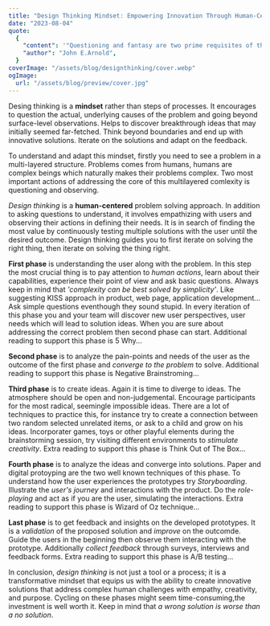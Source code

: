```yaml
---
title: "Design Thinking Mindset: Empowering Innovation Through Human-Centered Problem-Solving"
date: "2023-08-04"
quote:
  {
    "content": '"Questioning and fantasy are two prime requisites of the creative personality."',
    "author": "John E.Arnold",
  }
coverImage: "/assets/blog/designthinking/cover.webp"
ogImage:
  url: "/assets/blog/preview/cover.jpg"
---
```


Desing thinking is a **mindset** rather than steps of processes. It encourages to question the actual, underlying causes of the problem and going beyond surface-level observations. Helps to discover breakthrough ideas that may initially seemed far-fetched. Think beyond boundaries and end up with innovative solutions. Iterate on the solutions and adapt on the feedback.

To understand and adapt this mindset, firstly you need to see a problem in a multi-layered structure. Problems comes from humans, humans are complex beings which naturally makes their problems complex. Two most important actions of addressing the core of this multilayered comlexity is questioning and observing.

_Design thinking_ is a **human-centered** problem solving approach. In addition to asking questions to understand, it involves empathizing with users and observing their actions in defining their needs. It is in search of finding the most value by continuously testing multiple solutions with the user until the desired outcome. Design thinking guides you to first iterate on solving the right thing, then iterate on solving the thing right.

**First phase** is understanding the user along with the problem. In this step the most crucial thing is to pay attention to _human actions_, learn about their capabilities, experience their point of view and ask basic questions. Always keep in mind that _'complexity can be best solved by simplicity'_. Like suggesting KISS approach in product, web page, application development... Ask simple questions eventhough they sound stupid. In every iteration of this phase you and your team will discover new user perspectives, user needs which will lead to solution ideas. When you are sure about addressing the correct problem then second phase can start. Additional reading to support this phase is 5 Why...

**Second phase** is to analyze the pain-points and needs of the user as the outcome of the first phase and _converge to the problem_ to solve. Additional reading to support this phase is Negative Brainstroming...

**Third phase** is to create ideas. Again it is time to diverge to ideas. The atmosphere should be open and non-judgemental. Encourage participants for the most radical, seemingle impossible ideas. There are a lot of techniques to practice this, for instance try to create a connection between two random selected unrelated items, or ask to a child and grow on his ideas. Incorporater games, toys or other playful elements during the brainstorming session, try visiting different environments to _stimulate creativity_. Extra reading to support this phase is Think Out of The Box...

**Fourth phase** is to analyze the ideas and converge into solutions. Paper and digital protoyping are the two well known techniques of this phase. To understand how the user experiences the prototypes try _Storyboarding_. Illustrate the _user's journey_ and interactions with the product. Do the _role-playing_ and act as if you are the user, simulating the interactions. Extra reading to support this phase is Wizard of Oz technique...

**Last phase** is to get feedback and insights on the developed prototypes. It is a _validation_ of the proposed solution and _improve_ on the outcomde. Guide the users in the beginning then observe them interacting with the prototype. Additionally _collect feedback_ through surveys, interviews and feedback forms. Extra reading to support this phase is A/B testing...

In conclusion, _design thinking_ is not just a tool or a process; it is a transformative mindset that equips us with the ability to create innovative solutions that address complex human challenges with empathy, creativity, and purpose. Cycling on these phases might seem time-consuming,the investment is well worth it. Keep in mind that _a wrong solution is worse than a no solution_.
